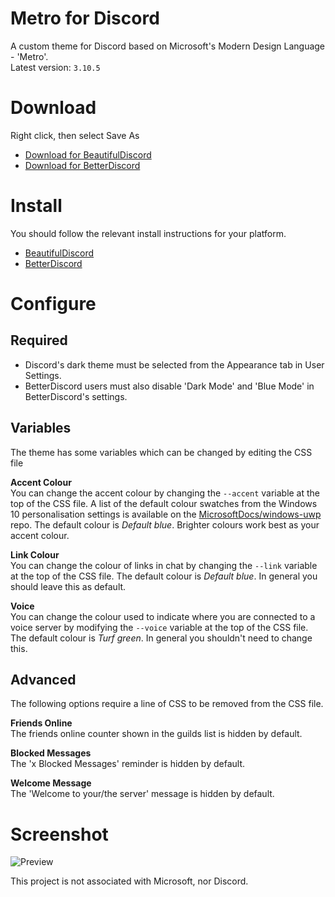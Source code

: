 # Metro for Discord
A custom theme for Discord based on Microsoft's Modern Design Language - 'Metro'.  
Latest version: `3.10.5`

# Download
Right click, then select Save As  
* [Download for BeautifulDiscord](https://raw.githubusercontent.com/TakosThings/Metro-for-Discord/master/dist/Metro_for_Discord.css)
* [Download for BetterDiscord](https://raw.githubusercontent.com/TakosThings/Metro-for-Discord/master/dist/Metro_for_Discord.theme.css)

# Install
You should follow the relevant install instructions for your platform.  
* [BeautifulDiscord](https://github.com/DTinker/discord-resources/wiki/Installing-Modifications#beautifuldiscord)
* [BetterDiscord](https://i.imgur.com/H7VyWea.png)

# Configure
## Required
* Discord's dark theme must be selected from the Appearance tab in User Settings.
* BetterDiscord users must also disable 'Dark Mode' and 'Blue Mode' in BetterDiscord's settings.

## Variables
The theme has some variables which can be changed by editing the CSS file

**Accent Colour**  
You can change the accent colour by changing the `--accent` variable at the top of the CSS file. A list of the default colour swatches from the Windows 10 personalisation settings is available on the [MicrosoftDocs/windows-uwp](https://github.com/MicrosoftDocs/windows-uwp/blob/53eb5fbcf125c9b189de37a6afb8b50ccc2a49fe/windows-apps-src/design/style/color.md#windows-accent-colors) repo. The default colour is *Default blue*. Brighter colours work best as your accent colour.

**Link Colour**  
You can change the colour of links in chat by changing the `--link` variable at the top of the CSS file. The default colour is *Default blue*. In general you should leave this as default.

**Voice**  
You can change the colour used to indicate where you are connected to a voice server by modifying the `--voice` variable at the top of the CSS file. The default colour is *Turf green*. In general you shouldn't need to change this.

## Advanced
The following options require a line of CSS to be removed from the CSS file.

**Friends Online**  
The friends online counter shown in the guilds list is hidden by default.

**Blocked Messages**  
The 'x Blocked Messages' reminder is hidden by default.

**Welcome Message**  
The 'Welcome to your/the server' message is hidden by default.

# Screenshot
![Preview](https://i.imgur.com/gk3IlYT.png)

This project is not associated with Microsoft, nor Discord.
